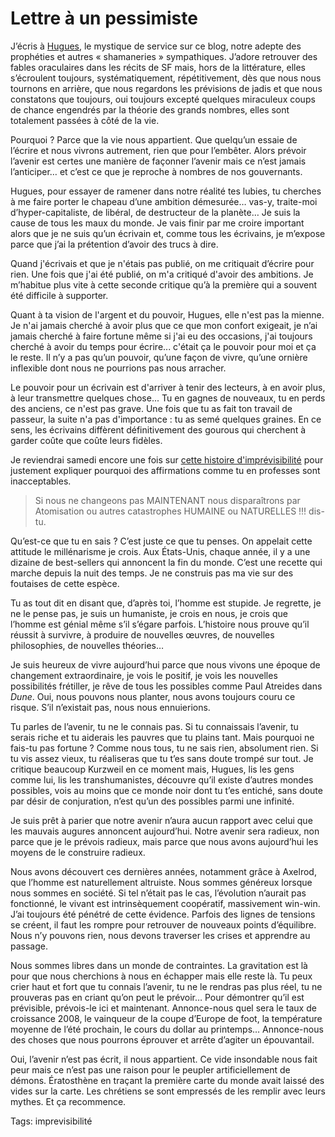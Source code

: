 # Lettre à un pessimiste

J’écris à [Hugues](/2007/12/18/les-avantages-de-ne-pas-prevoir/#comment-49688), le mystique de service sur ce blog, notre adepte des prophéties et autres « shamaneries » sympathiques. J’adore retrouver des fables oraculaires dans les récits de SF mais, hors de la littérature, elles s’écroulent toujours, systématiquement, répétitivement, dès que nous nous tournons en arrière, que nous regardons les prévisions de jadis et que nous constatons que toujours, oui toujours excepté quelques miraculeux coups de chance engendrés par la théorie des grands nombres, elles sont totalement passées à côté de la vie.

Pourquoi ? Parce que la vie nous appartient. Que quelqu’un essaie de l’écrire et nous vivrons autrement, rien que pour l’embêter. Alors prévoir l’avenir est certes une manière de façonner l’avenir mais ce n’est jamais l’anticiper… et c’est ce que je reproche à nombres de nos gouvernants.

Hugues, pour essayer de ramener dans notre réalité tes lubies, tu cherches à me faire porter le chapeau d’une ambition démesurée… vas-y, traite-moi d’hyper-capitaliste, de libéral, de destructeur de la planète… Je suis la cause de tous les maux du monde. Je vais finir par me croire important alors que je ne suis qu’un écrivain et, comme tous les écrivains, je m’expose parce que j’ai la prétention d’avoir des trucs à dire.

Quand j'écrivais et que je n'étais pas publié, on me critiquait d’écrire pour rien. Une fois que j'ai été publié, on m'a critiqué d'avoir des ambitions. Je m’habitue plus vite à cette seconde critique qu’à la première qui a souvent été difficile à supporter.

Quant à ta vision de l'argent et du pouvoir, Hugues, elle n'est pas la mienne. Je n'ai jamais cherché à avoir plus que ce que mon confort exigeait, je n’ai jamais cherché à faire fortune même si j'ai eu des occasions, j'ai toujours cherché à avoir du temps pour écrire... c'était ça le pouvoir pour moi et ça le reste. Il n’y a pas qu’un pouvoir, qu’une façon de vivre, qu’une ornière inflexible dont nous ne pourrions pas nous arracher.

Le pouvoir pour un écrivain est d'arriver à tenir des lecteurs, à en avoir plus, à leur transmettre quelques chose... Tu en gagnes de nouveaux, tu en perds des anciens, ce n'est pas grave. Une fois que tu as fait ton travail de passeur, la suite n'a pas d'importance : tu as semé quelques graines. En ce sens, les écrivains diffèrent définitivement des gourous qui cherchent à garder coûte que coûte leurs fidèles.

Je reviendrai samedi encore une fois sur [cette histoire d'imprévisibilité](/2007/12/18/les-avantages-de-ne-pas-prevoir/) pour justement expliquer pourquoi des affirmations comme tu en professes sont inacceptables.

> Si nous ne changeons pas MAINTENANT nous disparaîtrons par Atomisation ou autres catastrophes HUMAINE ou NATURELLES !!! dis-tu.

Qu’est-ce que tu en sais ? C’est juste ce que tu penses. On appelait cette attitude le millénarisme je crois. Aux États-Unis, chaque année, il y a une dizaine de best-sellers qui annoncent la fin du monde. C’est une recette qui marche depuis la nuit des temps. Je ne construis pas ma vie sur des foutaises de cette espèce.

Tu as tout dit en disant que, d’après toi, l’homme est stupide. Je regrette, je ne le pense pas, je suis un humaniste, je crois en nous, je crois que l’homme est génial même s’il s’égare parfois. L’histoire nous prouve qu’il réussit à survivre, à produire de nouvelles œuvres, de nouvelles philosophies, de nouvelles théories…

Je suis heureux de vivre aujourd’hui parce que nous vivons une époque de changement extraordinaire, je vois le positif, je vois les nouvelles possibilités frétiller, je rêve de tous les possibles comme Paul Atreides dans *Dune*. Oui, nous pouvons nous planter, nous avons toujours couru ce risque. S’il n’existait pas, nous nous ennuierions.

Tu parles de l’avenir, tu ne le connais pas. Si tu connaissais l’avenir, tu serais riche et tu aiderais les pauvres que tu plains tant. Mais pourquoi ne fais-tu pas fortune ? Comme nous tous, tu ne sais rien, absolument rien. Si tu vis assez vieux, tu réaliseras que tu t’es sans doute trompé sur tout. Je critique beaucoup Kurzweil en ce moment mais, Hugues, lis les gens comme lui, lis les transhumanistes, découvre qu’il existe d’autres mondes possibles, vois au moins que ce monde noir dont tu t’es entiché, sans doute par désir de conjuration, n’est qu’un des possibles parmi une infinité.

Je suis prêt à parier que notre avenir n’aura aucun rapport avec celui que les mauvais augures annoncent aujourd’hui. Notre avenir sera radieux, non parce que je le prévois radieux, mais parce que nous avons aujourd’hui les moyens de le construire radieux.

Nous avons découvert ces dernières années, notamment grâce à Axelrod, que l’homme est naturellement altruiste. Nous sommes généreux lorsque nous sommes en société. Si tel n’était pas le cas, l’évolution n’aurait pas fonctionné, le vivant est intrinsèquement coopératif, massivement win-win. J’ai toujours été pénétré de cette évidence. Parfois des lignes de tensions se créent, il faut les rompre pour retrouver de nouveaux points d’équilibre. Nous n’y pouvons rien, nous devons traverser les crises et apprendre au passage.

Nous sommes libres dans un monde de contraintes. La gravitation est là pour que nous cherchions à nous en échapper mais elle reste là. Tu peux crier haut et fort que tu connais l’avenir, tu ne le rendras pas plus réel, tu ne prouveras pas en criant qu’on peut le prévoir… Pour démontrer qu’il est prévisible, prévois-le ici et maintenant. Annonce-nous quel sera le taux de croissance 2008, le vainqueur de la coupe d’Europe de foot, la température moyenne de l’été prochain, le cours du dollar au printemps… Annonce-nous des choses que nous pourrons éprouver et arrête d’agiter un épouvantail.

Oui, l’avenir n’est pas écrit, il nous appartient. Ce vide insondable nous fait peur mais ce n’est pas une raison pour le peupler artificiellement de démons. Ératosthène en traçant la première carte du monde avait laissé des vides sur la carte. Les chrétiens se sont empressés de les remplir avec leurs mythes. Et ça recommence.

Tags: imprevisibilité